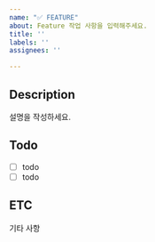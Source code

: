 ```yaml
---
name: "✅ FEATURE"
about: Feature 작업 사항을 입력해주세요.
title: ''
labels: ''
assignees: ''

---
```


## Description
설명을 작성하세요.

## Todo
- [ ] todo
- [ ] todo

## ETC
기타 사항

